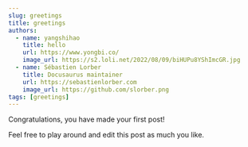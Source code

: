 ```yaml
---
slug: greetings
title: greetings
authors:
  - name: yangshihao
    title: hello
    url: https://www.yongbi.co/
    image_url: https://s2.loli.net/2022/08/09/biHUPu8YShImcGR.jpg
  - name: Sébastien Lorber
    title: Docusaurus maintainer
    url: https://sebastienlorber.com
    image_url: https://github.com/slorber.png
tags: [greetings]
---
```


Congratulations, you have made your first post!

Feel free to play around and edit this post as much you like.
